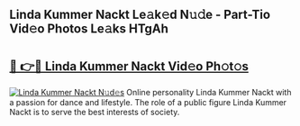 ## Linda Kummer Nackt Le𝚊k𝚎d N𝚞𝚍e - Part-Tio Vid𝚎o Photos Le𝚊ks HTgAh

# <h2><a href="http://fb0nn0.evod.top/?m=Linda+Kummer+Nackt">🔗 👉🔴 Linda Kummer Nackt Vid𝚎o Ph𝚘t𝚘s</a></h2>

[![Linda Kummer Nackt N𝚞d𝚎s](https://i.imgur.com/8V9OHl7.gif)](http://fb0nn0.evod.top/?m=Linda+Kummer+Nackt)
Online personality Linda Kummer Nackt with a passion for dance and lifestyle. The role of a public figure Linda Kummer Nackt is to serve the best interests of society. 
